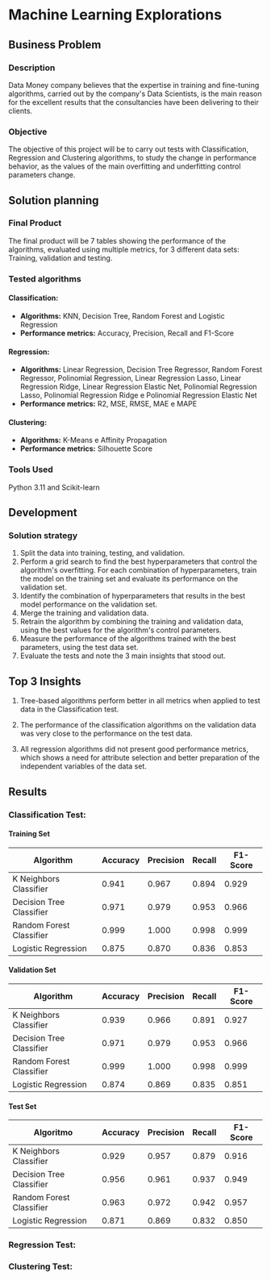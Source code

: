 # Machine Learning Explorations

## Business Problem

### Description

Data Money company believes that the expertise in training and fine-tuning algorithms, carried out by the company's Data Scientists, is the main reason for the excellent results that the consultancies have been delivering to their clients.

### Objective

The objective of this project will be to carry out tests with Classification, Regression and Clustering algorithms, to study the change in performance behavior, as the values ​​of the main overfitting and underfitting control parameters change.

## Solution planning

### Final Product

The final product will be 7 tables showing the performance of the algorithms, evaluated using multiple metrics, for 3 different data sets: Training, validation and testing.

### Tested algorithms

#### Classification:

- **Algorithms:** KNN, Decision Tree, Random Forest and Logistic Regression
- **Performance metrics:** Accuracy, Precision, Recall and F1-Score

#### Regression:
- **Algorithms:** Linear Regression, Decision Tree Regressor, Random Forest Regressor, Polinomial
Regression, Linear Regression Lasso, Linear Regression Ridge, Linear Regression Elastic Net,
Polinomial Regression Lasso, Polinomial Regression Ridge e Polinomial Regression Elastic Net
- **Performance metrics:** R2, MSE, RMSE, MAE e MAPE

#### Clustering:
- **Algorithms:**  K-Means e Affinity Propagation
- **Performance metrics:** Silhouette Score

### Tools Used

Python 3.11 and Scikit-learn


## Development

### Solution strategy

1.  Split the data into training, testing, and validation.
2. Perform a grid search to find the best hyperparameters that control the algorithm's overfitting. For each combination of hyperparameters, train the model on the training set and evaluate its performance on the validation set.
3. Identify the combination of hyperparameters that results in the best model performance on the validation set.
4. Merge the training and validation data.
5. Retrain the algorithm by combining the training and validation data, using the best values ​​for the algorithm's control parameters.
6. Measure the performance of the algorithms trained with the best parameters, using the test data set.
7. Evaluate the tests and note the 3 main insights that stood out.

## Top 3 Insights

1. Tree-based algorithms perform better in all metrics when applied to test data in the Classification test.

2. The performance of the classification algorithms on the validation data was very close to the performance on the test data.

3. All regression algorithms did not present good performance metrics, which shows a need for attribute selection and better preparation of the independent variables of the data set.

## Results

### Classification Test:

#### Training Set

| Algorithm                   | Accuracy | Precision | Recall | F1-Score |
|-----------------------------|----------|-----------|--------|----------|
| K Neighbors Classifier      | 0.941    | 0.967     | 0.894  | 0.929    |
| Decision Tree Classifier    | 0.971    | 0.979     | 0.953  | 0.966    |
| Random Forest Classifier    | 0.999    | 1.000     | 0.998  | 0.999    |
| Logistic Regression         | 0.875    | 0.870     | 0.836  | 0.853    |

#### Validation Set

| Algorithm                   | Accuracy | Precision | Recall | F1-Score |
|-----------------------------|----------|-----------|--------|----------|
| K Neighbors Classifier      | 0.939    | 0.966     | 0.891  | 0.927    |
| Decision Tree Classifier    | 0.971    | 0.979     | 0.953  | 0.966    |
| Random Forest Classifier    | 0.999    | 1.000     | 0.998  | 0.999    |
| Logistic Regression         | 0.874    | 0.869     | 0.835  | 0.851    |

#### Test Set

| Algoritmo                   | Accuracy | Precision | Recall | F1-Score |
|-----------------------------|----------|-----------|--------|----------|
| K Neighbors Classifier      | 0.929    | 0.957     | 0.879  | 0.916    |
| Decision Tree Classifier    | 0.956    | 0.961     | 0.937  | 0.949    |
| Random Forest Classifier    | 0.963    | 0.972     | 0.942  | 0.957    |
| Logistic Regression         | 0.871    | 0.869     | 0.832  | 0.850    |


### Regression Test:


### Clustering Test:

